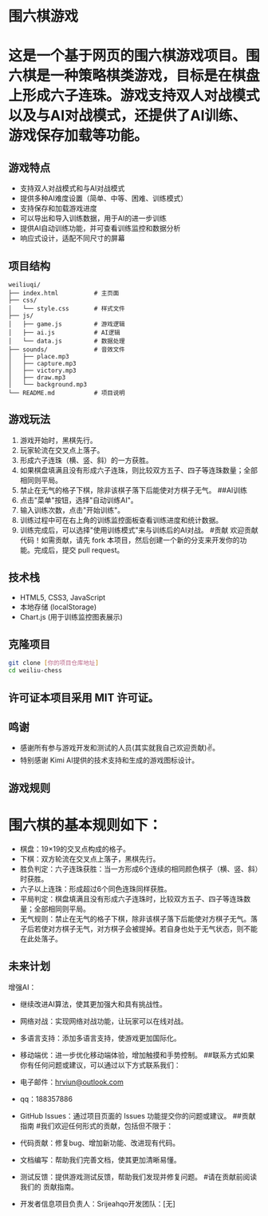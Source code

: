 # 围六棋游戏

# 这是一个基于网页的围六棋游戏项目。围六棋是一种策略棋类游戏，目标是在棋盘上形成六子连珠。游戏支持双人对战模式以及与AI对战模式，还提供了AI训练、游戏保存加载等功能。

## 游戏特点

- 支持双人对战模式和与AI对战模式
- 提供多种AI难度设置（简单、中等、困难、训练模式）
- 支持保存和加载游戏进度
- 可以导出和导入训练数据，用于AI的进一步训练
- 提供AI自动训练功能，并可查看训练监控和数据分析
- 响应式设计，适配不同尺寸的屏幕

## 项目结构
```
weiliuqi/
├── index.html          # 主页面
├── css/
│   └── style.css       # 样式文件
├── js/
│   ├── game.js         # 游戏逻辑
│   ├── ai.js           # AI逻辑
│   └── data.js         # 数据处理
├── sounds/             # 音效文件
│   ├── place.mp3
│   ├── capture.mp3
│   ├── victory.mp3
│   ├── draw.mp3
│   └── background.mp3
└── README.md           # 项目说明
```
## 游戏玩法

1. 游戏开始时，黑棋先行。
2. 玩家轮流在交叉点上落子。
3. 形成六子连珠（横、竖、斜）的一方获胜。
4. 如果棋盘填满且没有形成六子连珠，则比较双方五子、四子等连珠数量；全部相同则平局。
5. 禁止在无气的格子下棋，除非该棋子落下后能使对方棋子无气。
##AI训练
1. 点击"菜单"按钮，选择"自动训练AI"。
2. 输入训练次数，点击"开始训练"。
3. 训练过程中可在右上角的训练监控面板查看训练进度和统计数据。
4. 训练完成后，可以选择"使用训练模式"来与训练后的AI对战。
#贡献 欢迎贡献代码！如需贡献，请先 fork 本项目，然后创建一个新的分支来开发你的功能。完成后，提交 pull request。

## 技术栈

- HTML5, CSS3, JavaScript
- 本地存储 (localStorage)
- Chart.js (用于训练监控图表展示)



## 克隆项目

```bash
git clone [你的项目仓库地址]
cd weiliu-chess
```
## 许可证本项目采用 MIT 许可证。
## 鸣谢
- 感谢所有参与游戏开发和测试的人员(其实就我自己欢迎贡献)✌️。
- 特别感谢 Kimi AI提供的技术支持和生成的游戏图标设计。
## 游戏规则
# 围六棋的基本规则如下：
- 棋盘：19×19的交叉点构成的格子。
- 下棋：双方轮流在交叉点上落子，黑棋先行。
- 胜负判定：六子连珠获胜：当一方形成6个连续的相同颜色棋子（横、竖、斜）时获胜。
- 六子以上连珠：形成超过6个同色连珠同样获胜。
- 平局判定：棋盘填满且没有形成六子连珠时，比较双方五子、四子等连珠数量；全部相同则平局。
- 无气规则：禁止在无气的格子下棋，除非该棋子落下后能使对方棋子无气。落子后若使对方棋子无气，对方棋子会被提掉。若自身也处于无气状态，则不能在此处落子。
## 未来计划
增强AI：
- 继续改进AI算法，使其更加强大和具有挑战性。
- 网络对战：实现网络对战功能，让玩家可以在线对战。
- 多语言支持：添加多语言支持，使游戏更加国际化。
- 移动端优：进一步优化移动端体验，增加触摸和手势控制。
##联系方式如果你有任何问题或建议，可以通过以下方式联系我们：
- 电子邮件：hrviun@outlook.com
- qq：188357886

- GitHub Issues：通过项目页面的 Issues 功能提交你的问题或建议。
##贡献指南
#我们欢迎任何形式的贡献，包括但不限于：
- 代码贡献：修复bug、增加新功能、改进现有代码。
- 文档编写：帮助我们完善文档，使其更加清晰易懂。
- 测试反馈：提供游戏测试反馈，帮助我们发现并修复问题。
#请在贡献前阅读我们的 贡献指南。
- 开发者信息项目负责人：Srijeahqo开发团队：[无]